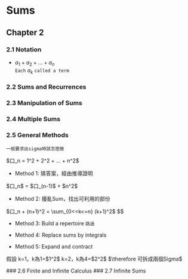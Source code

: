 # Sums

## Chapter 2
### 2.1 Notation
* $a_1 + a_2 + ... + a_n$  
`Each` $a_k$ `called a term`

### 2.2 Sums and Recurrences
### 2.3 Manipulation of Sums
### 2.4 Multiple Sums
### 2.5 General Methods
`一般要求出sigma時該怎麼做`  
<p>$口_n = 1^2 + 2^2 + ... + n^2$</p>  

* Method 1: 猜答案，經由推導證明
<p>$口_n$ = $口_(n-1)$ + $n^2$</p>

* Method 2: 擾亂Sum，找出可利用的部份
<p>
$口_n + (n+1)^2 = \sum_{0<=k<=n} (k+1)^2$
$$
</p>

* Method 3: Build a repertoire
`跳過`

* Method 4: Replace sums by integrals
* Method 5: Expand and contract
<p>假設
k=1，k為1=$1^2$
k=2，k為4=$2^2$
$\therefore 可拆成兩個Sigma$
</p>
### 2.6 Finite and Infinite Calculus
### 2.7 Infinite Sums
